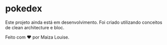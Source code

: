 # pokedex

Este projeto ainda está em desenvolvimento. Foi criado utilizando conceitos de clean architecture e bloc.

Feito com ❤️ por Maiza Louise.
